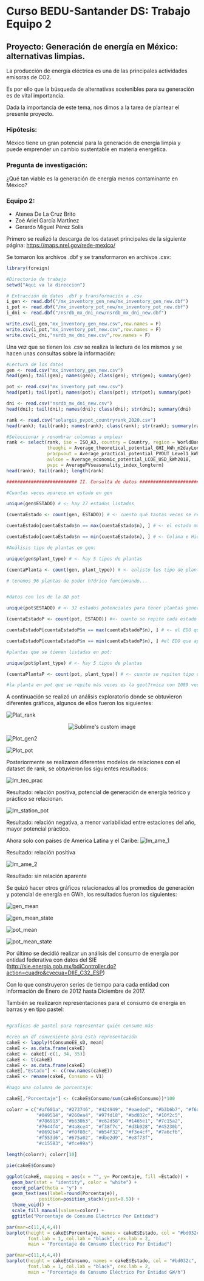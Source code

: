 # Curso BEDU-Santander DS: Trabajo Equipo 2

## Proyecto: Generación de energía en México: alternativas limpias.

La producción de energía eléctrica es una de las principales actividades emisoras de CO2.

Es por ello que la búsqueda de alternativas sostenibles para su generación es de vital importancia.

Dada la importancia de este tema, nos dimos a la tarea de plantear el presente proyecto.

### Hipótesis: 
México tiene un gran potencial para la generación de energía limpia y puede emprender un cambio sustentable en materia energética.

### Pregunta de investigación:
¿Qué tan viable es la generación de energía menos contaminante en México?

### Equipo 2: 
- Atenea De La Cruz Brito
- Zoé Ariel García Martínez 
- Gerardo Miguel Pérez Solis 


Primero se realizó la descarga de los dataset principales de la siguiente página: https://maps.nrel.gov/rede-mexico/

Se tomaron los archivos .dbf y se transformaron en archivos .csv:

```r
library(foreign)

#Directorio de trabajo
setwd("Aqui va la direccion")

# Extracción de datos .dbf y transformación a .csv
i_gen <- read.dbf("/mx_inventory_gen_new/mx_inventory_gen_new.dbf")
i_pot <- read.dbf("/mx_inventory_pot_new/mx_inventory_pot_new.dbf")
i_dni <- read.dbf("/nsrdb_mx_dni_new/nsrdb_mx_dni_new.dbf")

write.csv(i_gen,"mx_inventory_gen_new.csv",row.names = F)
write.csv(i_pot,"mx_inventory_pot_new.csv",row.names = F)
write.csv(i_dni,"nsrdb_mx_dni_new.csv",row.names = F)
```

Una vez que se tienen los .csv  se realiza la lectura de los mismos y se hacen unas consultas sobre la información: 

```r
#Lectura de los datos 
gen <- read.csv("mx_inventory_gen_new.csv")
head(gen); tail(gen); names(gen); class(gen); str(gen); summary(gen)

pot <- read.csv("mx_inventory_pot_new.csv")
head(pot); tail(pot); names(pot); class(pot); str(pot); summary(pot)

dni <- read.csv("nsrdb_mx_dni_new.csv")
head(dni); tail(dni); names(dni); class(dni); str(dni); summary(dni)

rank <- read.csv("solargis_pvpot_countryrank_2020.csv")
head(rank); tail(rank); names(rank); class(rank); str(rank); summary(rank)

#Seleccionar y renombrar columnas a emplear
rank <- select(rank, iso = ISO_A3, country = Country, region = WorldBankRegion,
               theoghi = Average_theoretical_potential_GHI_kWh_m2dayLongterm,
               pracpvout = Average_practical_potential_PVOUT_Level1_kWh_kWdayLongterm,
               avlcoe = Average_economic_potential_LCOE_USD_kWh2018,
               pvpc = AveragePVseasonality_index_longterm)
head(rank); tail(rank); length(rank)

########################## II. Consulta de datos ########################################

#Cuantas veces aparece un estado en gen

unique(gen$ESTADO) # <- hay 27 estados listados

(cuentaEstado <- count(gen, ESTADO)) # <- cuento qué tantas veces se repite un estado

cuentaEstado[cuentaEstado$n == max(cuentaEstado$n), ] # <- el estado más repetido es Veracruz

cuentaEstado[cuentaEstado$n == min(cuentaEstado$n), ] # <- Colima e Hidalgo los que menos aparecen

#Análisis tipo de plantas en gen: 

unique(gen$plant_type) # <- hay 5 tipos de plantas

(cuentaPlanta <- count(gen, plant_type)) # <- enlisto los tipo de plantas

# tenemos 96 plantas de poder h?drico funcionando...


#datos con los de la BD pot

unique(pot$ESTADO) # <- 32 estados potenciales para tener plantas generadoras

(cuentaEstadoP <- count(pot, ESTADO)) #<- cuanto se repite cada estado

cuentaEstadoP[cuentaEstadoP$n == max(cuentaEstadoP$n), ] # <- el EDO que aparece m?s veces es jal?sco

cuentaEstadoP[cuentaEstadoP$n == min(cuentaEstadoP$n), ] #el EDO que aparece menos es Tlaxcala

#plantas que se tienen listadas en pot: 

unique(pot$plant_type) # <- hay 5 tipos de plantas

(cuentaPlantaP <- count(pot, plant_type)) # <- cuanto se repiten tipo de plantas

#la planta en pot que se repite más veces es la geot?rmica con 1089 veces.
```

A continuación se realizó un análisis exploratorio donde se obtuvieron diferentes gráficos, algunos de ellos fueron los siguientes:

![Plat_rank](graphs/plat_rank.png "Plat_rank")

<p align="center">
  <img src="graphs/plat_rank.png" "Plat_rank" alt="Sublime's custom image"/>
</p>

![Plot_gen2](https://github.com/AteneaCB/Equipo2/blob/main/graphs/plot_gen2.png "Plot_gen2")

![Plot_pot](https://github.com/AteneaCB/Equipo2/blob/main/graphs/plot_pot.png "Plot_pot")

Posteriormente se realizaron diferentes modelos de relaciones con el dataset de rank, se obtuvieron los siguientes resultados:

![lm_teo_prac](https://github.com/AteneaCB/Equipo2/blob/main/graphs/gen_teo_prac.png "lm_teo_prac")

Resultado: relación positiva, potencial de generación de energía teórico y práctico se relacionan.

![lm_station_pot](https://github.com/AteneaCB/Equipo2/blob/main/graphs/stations_pot.png "lm_station_pot")

Resultado: relación negativa, a menor variabilidad entre estaciones del año, mayor potencial práctico.

Ahora solo con países de America Latina y el Caribe:
![lm_ame_1](https://github.com/AteneaCB/Equipo2/blob/main/graphs/lm_teo_prac_ame.png "lm_ame_1")

Resultado: relación positiva

![lm_ame_2](https://github.com/AteneaCB/Equipo2/blob/main/graphs/lm_stations_pot_ame.png "lm_ame_2")

Resultado: sin relación aparente

Se quizó hacer otros gráficos relacionados al los promedios de generación y potencial de energía en GWh, los resultados fueron los siguientes:

![gen_mean](https://github.com/AteneaCB/Equipo2/blob/main/graphs/generacion_promedio.png "gen_mean")

![gen_mean_state](https://github.com/AteneaCB/Equipo2/blob/main/graphs/generacion_promedio_estado.png "gen_mean_state")

![pot_mean](https://github.com/AteneaCB/Equipo2/blob/main/graphs/pot_promedio.png "pot_mean")

![pot_mean_state](https://github.com/AteneaCB/Equipo2/blob/main/graphs/pot_promedio_edo.png "pot_mean_state")

Por último se decidió realizar un análisis del consumo de energía por entidad federativa con datos del SIE  (http://sie.energia.gob.mx/bdiController.do?action=cuadro&cvecua=DIIE_C32_ESP)

Con lo que construyeron series de tiempo para cada entidad con información de Enero de 2012 hasta Diciembre de 2017.


También se realizaron representaciones para el consumo de energía en barras y en tipo pastel: 

```R

#graficas de pastel para representar quién consume más

#creo un df conveniente para esta representación
cakeE <- lapply(tConsumoEE_sD, mean)
cakeE <- as.data.frame(cakeE)
cakeE <- cakeE[-c(1, 34, 35)]
cakeE <- t(cakeE)
cakeE <- as.data.frame(cakeE)
cakeE[,"Estado"] <- c(row.names(cakeE))
cakeE <- rename(cakeE, Consumo = V1)

#hago una columna de porcentaje: 

cakeE[,"Porcentaje"] <- (cakeE$Consumo/sum(cakeE$Consumo))*100

colorr = c("#af601a", "#273746", "#424949", "#eaeded", "#b3b6b7", "#f6ddcc",
           "#049514", "#260ea4", "#97fd18", "#bd032c", "#10f2c5",
           "#786913", "#b630b3", "#c62d58", "#1465e1", "#7c15a2", 
           "#7644f4", "#4a8ce4", "#f38f7c", "#d3b928", "#45230b",
           "#8692b4", "#f0f80c", "#b54f32", "#f3e4cf", "#7a6cfb",
           "#f553d6", "#675a02", "#dbe2d9", "#e8f73f",
           "#c15583", "#fce99a")

length(colorr); colorr[10]

pie(cakeE$Consumo)

ggplot(cakeE, mapping = aes(x = "", y= Porcentaje, fill =Estado)) +
  geom_bar(stat = "identity", color = "white") + 
  coord_polar(theta = "y") + 
  geom_text(aes(label=round(Porcentaje)),
            position=position_stack(vjust=0.5)) + 
  theme_void() +
  scale_fill_manual(values=colorr) + 
  ggtitle("Porcentaje de Consumo Eléctrico Por Entidad")

par(mar=c(11,4,4,4))
barplot(height = cakeE$Porcentaje, names = cakeE$Estado, col = "#bd032c", horiz = F, las=2,
        font.lab = 1, col.lab = "black", cex.lab = 2,
        main = "Porcentaje de Consumo Eléctrico Por Entidad") 

par(mar=c(11,4,4,4))
barplot(height = cakeE$Consumo, names = cakeE$Estado, col = "#bd032c", horiz = F, las=2,
        font.lab = 1, col.lab = "black", cex.lab = 2,
        main = "Porcentaje de Consumo Eléctrico Por Entidad GW/h") 
```

